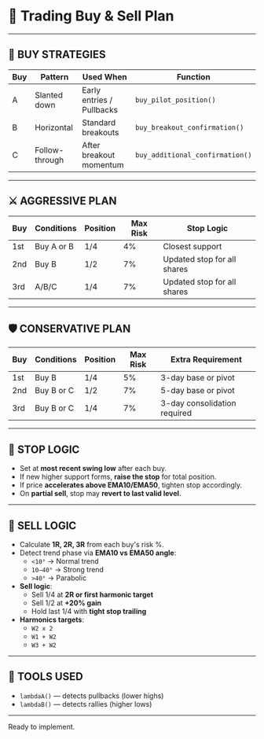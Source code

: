 
# 📘 Trading Buy & Sell Plan

---

## 🎯 BUY STRATEGIES

| Buy | Pattern        | Used When                  | Function                         |
|-----|----------------|----------------------------|----------------------------------|
| A   | Slanted down   | Early entries / Pullbacks  | `buy_pilot_position()`           |
| B   | Horizontal     | Standard breakouts         | `buy_breakout_confirmation()`    |
| C   | Follow-through | After breakout momentum    | `buy_additional_confirmation()`  |

---

## ⚔️ AGGRESSIVE PLAN

| Buy | Conditions   | Position | Max Risk | Stop Logic                  |
|-----|--------------|----------|----------|-----------------------------|
| 1st | Buy A or B   | 1/4      | 4%       | Closest support             |
| 2nd | Buy B        | 1/2      | 7%       | Updated stop for all shares|
| 3rd | A/B/C        | 1/4      | 7%       | Updated stop for all shares|

---

## 🛡️ CONSERVATIVE PLAN

| Buy | Conditions     | Position | Max Risk | Extra Requirement             |
|-----|----------------|----------|----------|--------------------------------|
| 1st | Buy B          | 1/4      | 5%       | 3-day base or pivot            |
| 2nd | Buy B or C     | 1/2      | 7%       | 5-day base or pivot            |
| 3rd | Buy B or C     | 1/4      | 7%       | 3-day consolidation required   |

---

## 🧠 STOP LOGIC

- Set at **most recent swing low** after each buy.
- If new higher support forms, **raise the stop** for total position.
- If price **accelerates above EMA10/EMA50**, tighten stop accordingly.
- On **partial sell**, stop may **revert to last valid level**.

---

## 💸 SELL LOGIC

- Calculate **1R, 2R, 3R** from each buy's risk %.
- Detect trend phase via **EMA10 vs EMA50 angle**:
  - `<10°` → Normal trend
  - `10–40°` → Strong trend
  - `>40°` → Parabolic
- **Sell logic**:
  - Sell 1/4 at **2R or first harmonic target**
  - Sell 1/2 at **+20% gain**
  - Hold last 1/4 with **tight stop trailing**
- **Harmonics targets**:
  - `W2 x 2`
  - `W1 + W2`
  - `W3 + W2`

---

## 🔧 TOOLS USED

- `lambdaA()` — detects pullbacks (lower highs)
- `lambdaB()` — detects rallies (higher lows)

---

Ready to implement.
